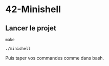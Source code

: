 # 42-Minishell

## Lancer le projet

```make```

```./minishell```

Puis taper vos commandes comme dans bash.

